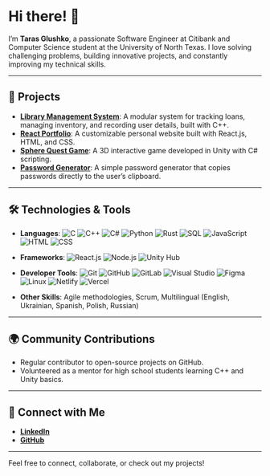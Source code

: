 # Hi there! 👋
I’m **Taras Glushko**, a passionate Software Engineer at Citibank and Computer Science student at the University of North Texas. I love solving challenging problems, building innovative projects, and constantly improving my technical skills.

---

## 🚀 Projects
- [**Library Management System**](https://github.com/Ivan1337-prg/Library-Management-System): A modular system for tracking loans, managing inventory, and recording user details, built with C++.
- [**React Portfolio**](https://github.com/Ivan1337-prg/react-portfolio): A customizable personal website built with React.js, HTML, and CSS.
- [**Sphere Quest Game**](https://github.com/Ivan1337-prg/Sphere-Quest-Interactive-3D-Game-Project): A 3D interactive game developed in Unity with C# scripting.
- [**Password Generator**](https://github.com/Ivan1337-prg/Password-Generator): A simple password generator that copies passwords directly to the user’s clipboard.

---

## 🛠️ Technologies & Tools
- **Languages**: ![C](https://img.shields.io/badge/-C-A8B9CC?logo=c&logoColor=white) ![C++](https://img.shields.io/badge/-C++-00599C?logo=c%2B%2B&logoColor=white) ![C#](https://img.shields.io/badge/-C%23-239120?logo=c-sharp&logoColor=white) ![Python](https://img.shields.io/badge/-Python-3776AB?logo=python&logoColor=white) ![Rust](https://img.shields.io/badge/-Rust-000000?logo=rust&logoColor=white) ![SQL](https://img.shields.io/badge/-SQL-4479A1?logo=postgresql&logoColor=white) ![JavaScript](https://img.shields.io/badge/-JavaScript-F7DF1E?logo=javascript&logoColor=black) ![HTML](https://img.shields.io/badge/-HTML5-E34F26?logo=html5&logoColor=white) ![CSS](https://img.shields.io/badge/-CSS3-1572B6?logo=css3&logoColor=white)

- **Frameworks**: ![React.js](https://img.shields.io/badge/-React.js-61DAFB?logo=react&logoColor=black) ![Node.js](https://img.shields.io/badge/-Node.js-339933?logo=node.js&logoColor=white) ![Unity Hub](https://img.shields.io/badge/-Unity-000000?logo=unity&logoColor=white)

- **Developer Tools**: ![Git](https://img.shields.io/badge/-Git-F05032?logo=git&logoColor=white) ![GitHub](https://img.shields.io/badge/-GitHub-181717?logo=github&logoColor=white) ![GitLab](https://img.shields.io/badge/-GitLab-FC6D26?logo=gitlab&logoColor=white) ![Visual Studio](https://img.shields.io/badge/-Visual%20Studio-5C2D91?logo=visual-studio&logoColor=white) ![Figma](https://img.shields.io/badge/-Figma-F24E1E?logo=figma&logoColor=white) ![Linux](https://img.shields.io/badge/-Linux-FCC624?logo=linux&logoColor=black) ![Netlify](https://img.shields.io/badge/-Netlify-00C7B7?logo=netlify&logoColor=white) ![Vercel](https://img.shields.io/badge/-Vercel-000000?logo=vercel&logoColor=white) 

- **Other Skills**: Agile methodologies, Scrum, Multilingual (English, Ukrainian, Spanish, Polish, Russian)


---

## 🌍 Community Contributions
- Regular contributor to open-source projects on GitHub.
- Volunteered as a mentor for high school students learning C++ and Unity basics.

---

## 🔗 Connect with Me
- [**LinkedIn**](https://www.linkedin.com/in/tarasglushko)
- [**GitHub**](https://github.com/Ivan1337-prg)

---

Feel free to connect, collaborate, or check out my projects!
